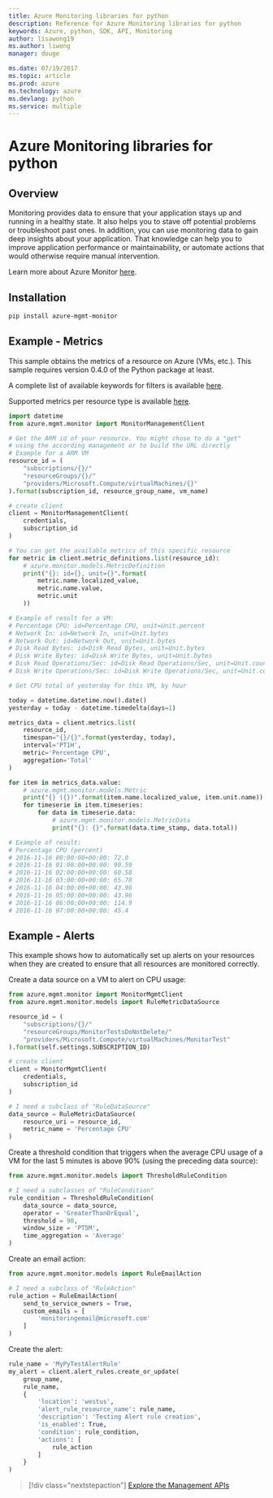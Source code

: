 ```yaml
---
title: Azure Monitoring libraries for python
description: Reference for Azure Monitoring libraries for python
keywords: Azure, python, SDK, API, Monitoring
author: lisawong19
ms.author: liwong
manager: douge

ms.date: 07/19/2017
ms.topic: article
ms.prod: azure
ms.technology: azure
ms.devlang: python
ms.service: multiple
---
```


# Azure Monitoring libraries for python

## Overview 
Monitoring provides data to ensure that your application stays up and running in a healthy state. It also helps you to stave off potential problems or troubleshoot past ones. In addition, you can use monitoring data to gain deep insights about your application. That knowledge can help you to improve application performance or maintainability, or automate actions that would otherwise require manual intervention.

Learn more about Azure Monitor [here](https://docs.microsoft.com/azure/monitoring-and-diagnostics/monitoring-overview-azure-monitor). 

## Installation
```bash
pip install azure-mgmt-monitor
```

## Example - Metrics
This sample obtains the metrics of a resource on Azure (VMs, etc.). This sample requires version 0.4.0 of the Python package at least.

A complete list of available keywords for filters is available [here](https://msdn.microsoft.com/library/azure/mt743622.aspx).

Supported metrics per resource type is available [here](https://docs.microsoft.com/azure/monitoring-and-diagnostics/monitoring-supported-metrics).

```python
import datetime
from azure.mgmt.monitor import MonitorManagementClient

# Get the ARM id of your resource. You might chose to do a "get"
# using the according management or to build the URL directly
# Example for a ARM VM
resource_id = (
    "subscriptions/{}/"
    "resourceGroups/{}/"
    "providers/Microsoft.Compute/virtualMachines/{}"
).format(subscription_id, resource_group_name, vm_name)

# create client
client = MonitorManagementClient(
    credentials,
    subscription_id
)

# You can get the available metrics of this specific resource
for metric in client.metric_definitions.list(resource_id):
    # azure.monitor.models.MetricDefinition
    print("{}: id={}, unit={}".format(
        metric.name.localized_value,
        metric.name.value,
        metric.unit
    ))

# Example of result for a VM:
# Percentage CPU: id=Percentage CPU, unit=Unit.percent
# Network In: id=Network In, unit=Unit.bytes
# Network Out: id=Network Out, unit=Unit.bytes
# Disk Read Bytes: id=Disk Read Bytes, unit=Unit.bytes
# Disk Write Bytes: id=Disk Write Bytes, unit=Unit.bytes
# Disk Read Operations/Sec: id=Disk Read Operations/Sec, unit=Unit.count_per_second
# Disk Write Operations/Sec: id=Disk Write Operations/Sec, unit=Unit.count_per_second

# Get CPU total of yesterday for this VM, by hour

today = datetime.datetime.now().date()
yesterday = today - datetime.timedelta(days=1)

metrics_data = client.metrics.list(
    resource_id,
    timespan="{}/{}".format(yesterday, today),
    interval='PT1H',
    metric='Percentage CPU',
    aggregation='Total'
)

for item in metrics_data.value:
    # azure.mgmt.monitor.models.Metric
    print("{} ({})".format(item.name.localized_value, item.unit.name))
    for timeserie in item.timeseries:
        for data in timeserie.data:
            # azure.mgmt.monitor.models.MetricData
            print("{}: {}".format(data.time_stamp, data.total))

# Example of result:
# Percentage CPU (percent)
# 2016-11-16 00:00:00+00:00: 72.0
# 2016-11-16 01:00:00+00:00: 90.59
# 2016-11-16 02:00:00+00:00: 60.58
# 2016-11-16 03:00:00+00:00: 65.78
# 2016-11-16 04:00:00+00:00: 43.96
# 2016-11-16 05:00:00+00:00: 43.96
# 2016-11-16 06:00:00+00:00: 114.9
# 2016-11-16 07:00:00+00:00: 45.4
```

## Example - Alerts
This example shows how to automatically set up alerts on your resources when they are created to ensure that all resources are monitored correctly.

Create a data source on a VM to alert on CPU usage:
```python
from azure.mgmt.monitor import MonitorMgmtClient
from azure.mgmt.monitor.models import RuleMetricDataSource

resource_id = (
    "subscriptions/{}/"
    "resourceGroups/MonitorTestsDoNotDelete/"
    "providers/Microsoft.Compute/virtualMachines/MonitorTest"
).format(self.settings.SUBSCRIPTION_ID)

# create client
client = MonitorMgmtClient(
    credentials,
    subscription_id
)

# I need a subclass of "RuleDataSource"
data_source = RuleMetricDataSource(
    resource_uri = resource_id,
    metric_name = 'Percentage CPU'
)
```
Create a threshold condition that triggers when the average CPU usage of a VM for the last 5 minutes is above 90% (using the preceding data source):
```python
from azure.mgmt.monitor.models import ThresholdRuleCondition

# I need a subclasses of "RuleCondition"
rule_condition = ThresholdRuleCondition(
    data_source = data_source,
    operator = 'GreaterThanOrEqual',
    threshold = 90,
    window_size = 'PT5M',
    time_aggregation = 'Average'
)
```

Create an email action:
```python
from azure.mgmt.monitor.models import RuleEmailAction

# I need a subclass of "RuleAction"
rule_action = RuleEmailAction(
    send_to_service_owners = True,
    custom_emails = [
        'monitoringemail@microsoft.com'
    ]
)
```

Create the alert:
```python
rule_name = 'MyPyTestAlertRule'
my_alert = client.alert_rules.create_or_update(
    group_name,
    rule_name,
    {
        'location': 'westus',
        'alert_rule_resource_name': rule_name,
        'description': 'Testing Alert rule creation',
        'is_enabled': True,
        'condition': rule_condition,
        'actions': [
            rule_action
        ]
    }
)
```
> [!div class="nextstepaction"]
> [Explore the Management APIs](/python/api/overview/azure/monitoring/management)
